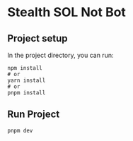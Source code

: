 # Stealth SOL Not Bot

## Project setup

In the project directory, you can run:

```
npm install
# or
yarn install
# or
pnpm install
```

## Run Project

```
pnpm dev
```
